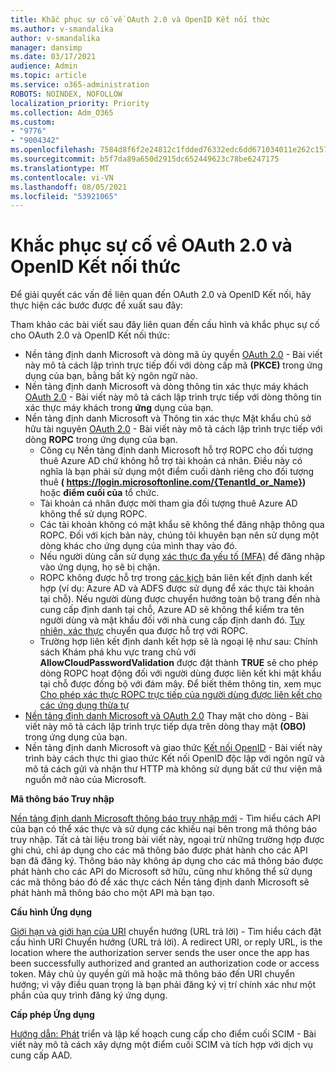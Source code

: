 ```yaml
---
title: Khắc phục sự cố về OAuth 2.0 và OpenID Kết nối thức
ms.author: v-smandalika
author: v-smandalika
manager: dansimp
ms.date: 03/17/2021
audience: Admin
ms.topic: article
ms.service: o365-administration
ROBOTS: NOINDEX, NOFOLLOW
localization_priority: Priority
ms.collection: Adm_O365
ms.custom:
- "9776"
- "9004342"
ms.openlocfilehash: 7584d8f6f2e24812c1fdded76332edc6dd671034011e262c15756567cb467c26
ms.sourcegitcommit: b5f7da89a650d2915dc652449623c78be6247175
ms.translationtype: MT
ms.contentlocale: vi-VN
ms.lasthandoff: 08/05/2021
ms.locfileid: "53921065"
---
```

# <a name="troubleshoot-oauth-20-and-openid-connect-protocols"></a>Khắc phục sự cố về OAuth 2.0 và OpenID Kết nối thức

Để giải quyết các vấn đề liên quan đến OAuth 2.0 và OpenID Kết nối, hãy thực hiện các bước được đề xuất sau đây:

Tham khảo các bài viết sau đây liên quan đến cấu hình và khắc phục sự cố cho OAuth 2.0 và OpenID Kết nối thức:

- Nền tảng định danh Microsoft và dòng mã ủy quyền [OAuth 2.0](https://docs.microsoft.com/azure/active-directory/develop/v2-oauth2-auth-code-flow) - Bài viết này mô tả cách lập trình trực tiếp đối với dòng cấp mã **(PKCE)** trong ứng dụng của bạn, bằng bất kỳ ngôn ngữ nào.
- Nền tảng định danh Microsoft và dòng thông tin xác thực máy khách [OAuth 2.0](https://docs.microsoft.com/azure/active-directory/develop/v2-oauth2-client-creds-grant-flow) - Bài viết này mô tả cách lập trình trực tiếp với dòng thông tin xác thực máy khách trong **ứng** dụng của bạn.
- Nền tảng định danh Microsoft và Thông tin xác thực Mật khẩu chủ sở hữu tài nguyên [OAuth 2.0](https://docs.microsoft.com/azure/active-directory/develop/v2-oauth-ropc) - Bài viết này mô tả cách lập trình trực tiếp với dòng **ROPC** trong ứng dụng của bạn.
    - Công cụ Nền tảng định danh Microsoft hỗ trợ ROPC cho đối tượng thuê Azure AD chứ không hỗ trợ tài khoản cá nhân. Điều này có nghĩa là bạn phải sử dụng một điểm cuối dành riêng cho đối tượng thuê **( https://login.microsoftonline.com/{TenantId_or_Name})** hoặc **điểm cuối của** tổ chức.
    - Tài khoản cá nhân được mời tham gia đối tượng thuê Azure AD không thể sử dụng ROPC.
    - Các tài khoản không có mật khẩu sẽ không thể đăng nhập thông qua ROPC. Đối với kịch bản này, chúng tôi khuyên bạn nên sử dụng một dòng khác cho ứng dụng của mình thay vào đó.
    - Nếu người dùng cần sử dụng [xác thực đa yếu tố (MFA)](https://docs.microsoft.com/azure/active-directory/authentication/concept-mfa-howitworks) để đăng nhập vào ứng dụng, họ sẽ bị chặn.
    - ROPC không được hỗ trợ trong [các kịch](https://docs.microsoft.com/azure/active-directory/hybrid/whatis-fed) bản liên kết định danh kết hợp (ví dụ: Azure AD và ADFS được sử dụng để xác thực tài khoản tại chỗ). Nếu người dùng được chuyển hướng toàn bộ trang đến nhà cung cấp định danh tại chỗ, Azure AD sẽ không thể kiểm tra tên người dùng và mật khẩu đối với nhà cung cấp định danh đó. [Tuy nhiên, xác thực](https://docs.microsoft.com/azure/active-directory/hybrid/how-to-connect-pta) chuyển qua được hỗ trợ với ROPC.
    - Trường hợp liên kết định danh kết hợp sẽ là ngoại lệ như sau: Chính sách Khám phá khu vực trang chủ với **AllowCloudPasswordValidation** được đặt thành **TRUE** sẽ cho phép dòng ROPC hoạt động đối với người dùng được liên kết khi mật khẩu tại chỗ được đồng bộ với đám mây. Để biết thêm thông tin, xem mục [Cho phép xác thực ROPC trực tiếp của người dùng được liên kết cho các ứng dụng thừa tự](https://docs.microsoft.com/azure/active-directory/manage-apps/configure-authentication-for-federated-users-portal#enable-direct-ropc-authentication-of-federated-users-for-legacy-applications) 
- [Nền tảng định danh Microsoft và OAuth 2.0](https://docs.microsoft.com/azure/active-directory/develop/v2-oauth2-on-behalf-of-flow) Thay mặt cho dòng - Bài viết này mô tả cách lập trình trực tiếp dựa trên dòng thay mặt **(OBO)** trong ứng dụng của bạn.
- Nền tảng định danh Microsoft và giao thức [Kết nối OpenID](https://docs.microsoft.com/azure/active-directory/develop/v2-protocols-oidc) - Bài viết này trình bày cách thực thi giao thức Kết nối OpenID độc lập với ngôn ngữ và mô tả cách gửi và nhận thư HTTP mà không sử dụng bất cứ thư viện mã nguồn mở nào của Microsoft.

**Mã thông báo Truy nhập**

[Nền tảng định danh Microsoft thông báo truy nhập mới](https://docs.microsoft.com/azure/active-directory/develop/access-tokens) - Tìm hiểu cách API của bạn có thể xác thực và sử dụng các khiếu nại bên trong mã thông báo truy nhập. Tất cả tài liệu trong bài viết này, ngoại trừ những trường hợp được ghi chú, chỉ áp dụng cho các mã thông báo được phát hành cho các API bạn đã đăng ký. Thông báo này không áp dụng cho các mã thông báo được phát hành cho các API do Microsoft sở hữu, cũng như không thể sử dụng các mã thông báo đó để xác thực cách Nền tảng định danh Microsoft sẽ phát hành mã thông báo cho một API mà bạn tạo.

**Cấu hình Ứng dụng**

[Giới hạn và giới hạn của URI](https://docs.microsoft.com/azure/active-directory/develop/reply-url) chuyển hướng (URL trả lời) - Tìm hiểu cách đặt cấu hình URI Chuyển hướng (URL trả lời). A redirect URI, or reply URL, is the location where the authorization server sends the user once the app has been successfully authorized and granted an authorization code or access token. Máy chủ ủy quyền gửi mã hoặc mã thông báo đến URI chuyển hướng; vì vậy điều quan trọng là bạn phải đăng ký vị trí chính xác như một phần của quy trình đăng ký ứng dụng.

**Cấp phép Ứng dụng**

[Hướng dẫn: Phát](https://docs.microsoft.com/azure/active-directory/app-provisioning/use-scim-to-provision-users-and-groups) triển và lập kế hoạch cung cấp cho điểm cuối SCIM - Bài viết này mô tả cách xây dựng một điểm cuối SCIM và tích hợp với dịch vụ cung cấp AAD.



